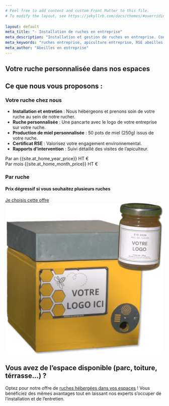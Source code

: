 ```yaml
---
# Feel free to add content and custom Front Matter to this file.
# To modify the layout, see https://jekyllrb.com/docs/themes/#overriding-theme-defaults

layout: default
meta_title: "- Installation de ruches en entreprise"
meta_description: "Installation et gestion de ruches en entreprise. Contribuez à la biodiversité avec nos solutions clé en main d'apiculture pour les entreprises."
meta_keywords: "ruches entreprise, apiculture entreprise, RSE abeilles, biodiversité entreprise, installation ruches professionnelles"
meta_author: "Abeilles en entreprise"
---
```


<section id="accueil" class="hero hero-offer-page">
    <h1>Votre ruche personnalisée dans nos espaces</h1>
</section>

<section class="offres">
    <h2>Ce que nous vous proposons :</h2>
        <div class="offres-grid">
            <div class="offre-card">
                <h3>Votre ruche chez nous</h3>
                <ul class="offre-details">
                    <li><strong>Installation et entretien</strong> : Nous hébergeons et prenons soin de votre ruche au sein de notre rucher.</li>
                    <li><strong>Ruche personnalisée</strong> : Une pancarte avec le logo de votre entreprise sur votre ruche.</li>
                    <li><strong>Production de miel personnalisée</strong> : 50 pots de miel (250g) issus de votre ruche.</li>
                    <li><strong>Certificat RSE</strong> : Valorisez votre engagement environnemental.</li>
                    <li><strong>Rapports d’intervention</strong> : Suivi détaillé des visites de l’apiculteur.</li>
                </ul>
                <div class="offre-prix-container">
                    <div class="prix-options">
                        <div class="prix-option">
                            <span class="prix-periode">Par an</span>
                            <span class="prix-montant">{{site.at_home_year_price}} HT €</span>
                        </div>
                        <div class="prix-option">
                            <span class="prix-periode">Par mois</span>
                            <span class="prix-montant">{{site.at_home_month_price}} HT €</span>
                        </div>
                    </div>
                    <h3>Par ruche</h3>
                    <h4>Prix dégressif si vous souhaitez plusieurs ruches</h4>
                </div>
                <a href="/#contact" class="cta-button">Je choisis cette offre</a>
            </div>
        <div class="offre-image">
            <img src="/assets/images/ruche_et_pots_transparent.png" alt="Pot avec logo entreprise">
        </div>
    </div>
</section>

<section class="offres-autre">
    <h2>Vous avez de l’espace disponible (parc, toiture, térrasse...) ?</h2>
    <p>Optez pour notre offre de <a href="/vos-ruches-dans-vos-espaces">ruches hébergées dans vos espaces</a> ! Vous bénéficiez des mêmes avantages tout en laissant nos experts s’occuper de l’installation et de l’entretien.</p>
</section>